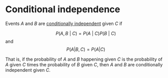 # Conditional independence

Events $A$ and $B$ are [conditionally independent](202210071218.md) given $C$ if

$$
P(A, B \medspace | \medspace C) = P(A \medspace | \medspace C)P(B \medspace | \medspace C)
$$
and 
$$
P(A|B, C) = P(A|C)
$$

That is, if the probability of $A$ and $B$ happening given $C$ is the probability
of $A$ given $C$ times the probability of $B$ given $C$, then $A$ and $B$ are
conditionally independent given $C$.
